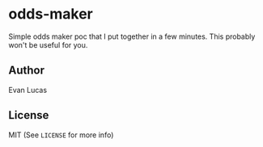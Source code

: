 # odds-maker

Simple odds maker poc that I put together in a few minutes.
This probably won't be useful for you.

## Author

Evan Lucas

## License

MIT (See `LICENSE` for more info)
